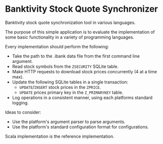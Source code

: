 # Banktivity Stock Quote Synchronizer
Banktivity stock quote synchronization tool in various languages.

The purpose of this simple application is to evaluate the implementation of
some basic functionality in a variety of programming languages.

Every implementation should perform the following:
- Take the path to the .ibank data file from the first command line argument.
- Read stock symbols from the `ZSECURITY` SQLite table.
- Make HTTP requests to download stock prices concurrently (4 at a time max).
- Update the following SQLite tables in a single transaction:
  - `UPDATE`/`INSERT` stock prices in the `ZPRICE`.
  - `UPDATE` prices primary key in the `Z_PRIMARYKEY` table.
- Log operations in a consistent manner, using each platforms standard logging.

Ideas to consider:
- Use the platform's argument parser to parse arguments.
- Use the platform's standard configuration format for configurations.

Scala implementation is the reference implementation.
